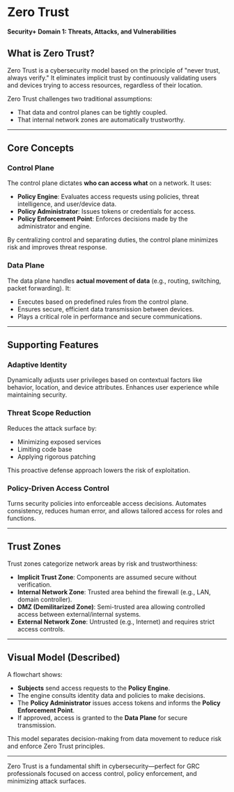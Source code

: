 
# Zero Trust  
**Security+ Domain 1: Threats, Attacks, and Vulnerabilities**

## What is Zero Trust?

Zero Trust is a cybersecurity model based on the principle of "never trust, always verify." It eliminates implicit trust by continuously validating users and devices trying to access resources, regardless of their location.

Zero Trust challenges two traditional assumptions:
- That data and control planes can be tightly coupled.
- That internal network zones are automatically trustworthy.

---

## Core Concepts

### Control Plane
The control plane dictates **who can access what** on a network. It uses:
- **Policy Engine**: Evaluates access requests using policies, threat intelligence, and user/device data.
- **Policy Administrator**: Issues tokens or credentials for access.
- **Policy Enforcement Point**: Enforces decisions made by the administrator and engine.

By centralizing control and separating duties, the control plane minimizes risk and improves threat response.

### Data Plane
The data plane handles **actual movement of data** (e.g., routing, switching, packet forwarding). It:
- Executes based on predefined rules from the control plane.
- Ensures secure, efficient data transmission between devices.
- Plays a critical role in performance and secure communications.

---

## Supporting Features

### Adaptive Identity
Dynamically adjusts user privileges based on contextual factors like behavior, location, and device attributes. Enhances user experience while maintaining security.

### Threat Scope Reduction
Reduces the attack surface by:
- Minimizing exposed services
- Limiting code base
- Applying rigorous patching

This proactive defense approach lowers the risk of exploitation.

### Policy-Driven Access Control
Turns security policies into enforceable access decisions. Automates consistency, reduces human error, and allows tailored access for roles and functions.

---

## Trust Zones

Trust zones categorize network areas by risk and trustworthiness:

- **Implicit Trust Zone**: Components are assumed secure without verification.
- **Internal Network Zone**: Trusted area behind the firewall (e.g., LAN, domain controller).
- **DMZ (Demilitarized Zone)**: Semi-trusted area allowing controlled access between external/internal systems.
- **External Network Zone**: Untrusted (e.g., Internet) and requires strict access controls.

---

## Visual Model (Described)
A flowchart shows:
- **Subjects** send access requests to the **Policy Engine**.
- The engine consults identity data and policies to make decisions.
- The **Policy Administrator** issues access tokens and informs the **Policy Enforcement Point**.
- If approved, access is granted to the **Data Plane** for secure transmission.

This model separates decision-making from data movement to reduce risk and enforce Zero Trust principles.

---

Zero Trust is a fundamental shift in cybersecurity—perfect for GRC professionals focused on access control, policy enforcement, and minimizing attack surfaces.

